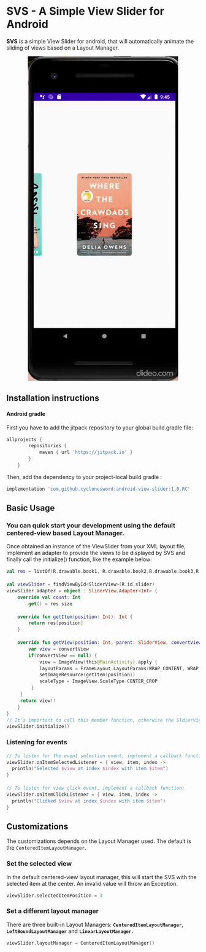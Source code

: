 # SVS - A Simple View Slider for Android

**SVS** is a simple View Slider for android, that will automatically animate the sliding of views based on a Layout Manager.
<div align="center"><img src="https://github.com/cyclonesword/android-view-slider/blob/master/readme-animgif-centered-layout.gif?raw=true"></div>

## Installation instructions

#### Android gradle
First you have to add the jitpack repository to your global build.gradle file:
``` groovy
allprojects {
        repositories {
            maven { url 'https://jitpack.io' }
        }
    }
```


Then, add the dependency to your project-local build.gradle :
``` groovy
implementation 'com.github.cyclonesword:android-view-slider:1.0.RC'
```


## Basic Usage

### You can quick start your development using the default centered-view based Layout Manager.


Once obtained an instance of the ViewSlider from your XML layout file,  implement an adapter to provide the views to be displayed by SVS and finally call the initialize() function, like the example below:
``` kotlin
val res = listOf(R.drawable.book1, R.drawable.book2,R.drawable.book3,R.drawable.book1,R.drawable.book2,R.drawable.book3)

val viewSlider = findViewById<SliderView>(R.id.slider)  
viewSlider.adapter = object : SliderView.Adapter<Int> {  
    override val count: Int  
        get() = res.size  
  
    override fun getItem(position: Int): Int {  
        return res[position]  
    }  
  
    override fun getView(position: Int, parent: SliderView, convertView: View?): View {  
        var view = convertView  
        if(convertView == null) {  
            view = ImageView(this@MainActivity).apply {  
            layoutParams = FrameLayout.LayoutParams(WRAP_CONTENT, WRAP_CONTENT)  
            setImageResource(getItem(position))  
            scaleType = ImageView.ScaleType.CENTER_CROP  
         }  
     }  
     return view!!  
    }  
}
// It's important to call this member function, otherwise the SldierView won't work!
viewSlider.initialize()
```
### Listening for events

``` kotlin
// To listen for the event selection event, implement a callback function:
viewSlider.onItemSelectedListener = { view, item, index ->  
  println("Selected $view at index $index with item $item")  
} 
 
// To listen for view click event, implement a callback function:
viewSlider.onItemClickListener = { view, item, index ->  
  println("Clidked $view at index $index with item $item")  
}
```

## Customizations

The customizations depends on the Layout Manager used. The default is the `CenteredItemLayoutManager`.

### Set the selected view 
 In the default centered-view layout manager, this will start the SVS with the selected item at the center. 
 An invalid value will throw an Exception.
``` kotlin
viewSlider.selectedItemPosition = 3
```

### Set a different layout manager
There are three built-in Layout Managers: 
<b>`CenteredItemLayoutManager`</b>,
<b>`LeftBoundLayoutManager`</b> and 
<b>`LinearLayoutManager`.</b>

``` kotlin
viewSlider.layoutManager = CenteredItemLayoutManager()
```